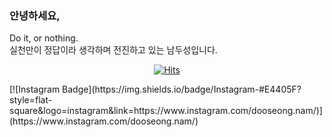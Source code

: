 ### 안녕하세요,

Do it, or nothing.<br>
실천만이 정답이라 생각하며 전진하고 있는 남두성입니다.


<div align=center>
	
[![Hits](https://hits.seeyoufarm.com/api/count/incr/badge.svg?url=https%3A%2F%2Fgithub.com%2Fnds95&count_bg=%233D57DF&title_bg=%23555555&icon=apple.svg&icon_color=%23FFFFFF&title=hits&edge_flat=false)](https://hits.seeyoufarm.com)
	
  </div>
 [![Instagram Badge](https://img.shields.io/badge/Instagram-#E4405F?style=flat-square&logo=instagram&link=https://www.instagram.com/dooseong.nam/)](https://www.instagram.com/dooseong.nam/)
